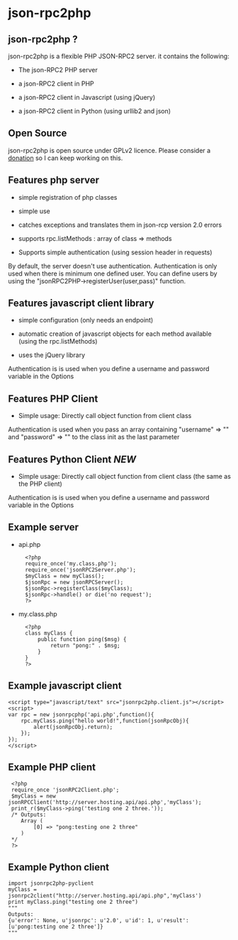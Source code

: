 json-rpc2php
============
json-rpc2php ?
--------------

json-rpc2php is a flexible PHP JSON-RPC2 server.
it contains the following:
* The json-RPC2 PHP server

* a json-RPC2 client in PHP

* a json-RPC2 client in Javascript (using jQuery)

* a json-RPC2 client in Python (using urllib2 and json)

Open Source
------------

json-rpc2php is open source under GPLv2 licence. Please consider a [donation](https://www.paypal.com/cgi-bin/webscr?cmd=_donations&business=J8RZGZC5WPZDU&lc=BE&item_name=Subutux&item_number=TRANSRSS&currency_code=EUR&bn=PP%2dDonationsBF%3abtn_donateCC_LG%2egif%3aNonHosted) so I can keep working on this.

Features php server
--------------------
* simple registration of php classes

* simple use

* catches exceptions and translates them in json-rcp version 2.0 errors

* supports rpc.listMethods : array of class => methods

* Supports simple authentication (using session header in requests)

By default, the server doesn't use authentication. Authentication is only used when there is minimum one defined user. You can define users by using the "jsonRPC2PHP->registerUser(user,pass)" function.

Features javascript client library
----------------------------------
* simple configuration (only needs an endpoint)

* automatic creation of javascript objects for each method available (using the rpc.listMethods)

* uses the jQuery library

Authentication is is used when you define a username and password variable in the Options

Features PHP Client 
-------------------------
* Simple usage: Directly call object function from client class

Authentication is used when you pass an array containing "username" => "" and "password" => "" to the class init as the last parameter

Features Python Client *NEW*
----------------------------
* Simple usage: Directly call object function from client class (the same as the PHP client)

Authentication is is used when you define a username and password variable in the Options

Example server
--------------
* api.php

		<?php
		require_once('my.class.php');
		require_once('jsonRPC2Server.php');
		$myClass = new myClass();
		$jsonRpc = new jsonRPCServer();
		$jsonRpc->registerClass($myClass);
		$jsonRpc->handle() or die('no request');
		?>

* my.class.php

		<?php
		class myClass {
			public function ping($msg) {
				return "pong:" . $msg;
			}
		}
		?>

Example javascript client
------------------------

	<script type="javascript/text" src="jsonrpc2php.client.js"></script>
	<script>
	var rpc = new jsonrpcphp('api.php',function(){
		rpc.myClass.ping("hello world!",function(jsonRpcObj){
			alert(jsonRpcObj.return);
		});
	});
	</script>
Example PHP client
------------------

	 <?php
	 require_once 'jsonRPC2Client.php';
	 $myClass = new jsonRPCClient('http://server.hosting.api/api.php','myClass');
	 print_r($myClass->ping('testing one 2 three.'));
	 /* Outputs:
	 	Array (
	 		[0] => "pong:testing one 2 three"
	 	)
	 */
	 ?>
Example Python client
---------------------

	import jsonrpc2php-pyclient
	myClass = jsonrpc2client("http://server.hosting.api/api.php",'myClass')
	print myClass.ping("testing one 2 three")
	"""
	Outputs:
	{u'error': None, u'jsonrpc': u'2.0', u'id': 1, u'result': [u'pong:testing one 2 three']}
	"""
	
